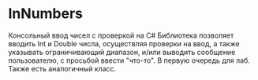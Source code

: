 # InNumbers
Консольный ввод чисел с проверкой на C#
Библиотека позволяет вводить Int и Double числа, осуществляя проверки на ввод, а также указывать ограничивающий диапазон, и/или выводить сообщение пользователю, с просьбой ввести "что-то".
В первую очередь для лаб.
Также есть аналогичный класс.

